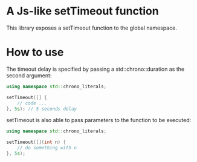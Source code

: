 
# A Js-like setTimeout function

This library exposes a setTimeout function to the global namespace.

# How to use

The timeout delay is specified by passing a std::chrono::duration as the second argument:

```c++
using namespace std::chrono_literals;

setTimeout([] {
    // code ...
}, 5s); // 5 seconds delay
```

setTimeout is also able to pass parameters to the function to be executed:

```c++
using namespace std::chrono_literals;

setTimeout([](int n) {
    // do something with n
}, 5s);
```
